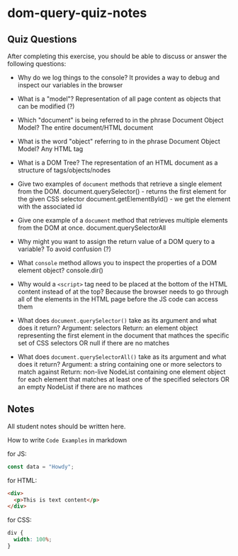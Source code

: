 # dom-query-quiz-notes

## Quiz Questions

After completing this exercise, you should be able to discuss or answer the following questions:

- Why do we log things to the console?
It provides a way to debug and inspect our variables in the browser

- What is a "model"?
Representation of all page content as objects that can be modified (?)

- Which "document" is being referred to in the phrase Document Object Model?
The entire document/HTML document

- What is the word "object" referring to in the phrase Document Object Model?
Any HTML tag

- What is a DOM Tree?
The representation of an HTML document as a structure of tags/objects/nodes

- Give two examples of `document` methods that retrieve a single element from the DOM.
document.querySelector() - returns the first element for the given CSS selector
document.getElementById() - we get the element with the associated id

- Give one example of a `document` method that retrieves multiple elements from the DOM at once.
document.querySelectorAll

- Why might you want to assign the return value of a DOM query to a variable?
To avoid confusion (?)

- What `console` method allows you to inspect the properties of a DOM element object?
console.dir()

- Why would a `<script>` tag need to be placed at the bottom of the HTML content instead of at the top?
Because the browser needs to go through all of the elements in the HTML page before the JS code can access them

- What does `document.querySelector()` take as its argument and what does it return?
Argument: selectors
Return: an element object representing the first element in the document that mathces the specific set of CSS selectors OR null if there are no matches

- What does `document.querySelectorAll()` take as its argument and what does it return?
Argument: a string containing one or more selectors to match against
Return: non-live NodeList containing one element object for each element that matches at least one of the specified selectors OR an empty NodeList if there are no mathces

## Notes

All student notes should be written here.


How to write `Code Examples` in markdown

for JS:

```javascript
const data = "Howdy";
```

for HTML:

```html
<div>
  <p>This is text content</p>
</div>
```

for CSS:

```css
div {
  width: 100%;
}
```
